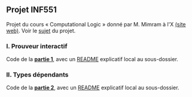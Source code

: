 ## Projet INF551

Projet du cours « Computational Logic » donné par M. Mimram à l'X [(site web)](https://www.lix.polytechnique.fr/Labo/Samuel.Mimram/teaching/INF551).
Voir le [sujet](https://www.lix.polytechnique.fr/Labo/Samuel.Mimram/teaching/INF551/TD/4.prover.html) du projet.

### I. Prouveur interactif
Code de la [**partie 1**](./prover), avec un [README](./prover/README.md) explicatif local au sous-dossier.

### II. Types dépendants
Code de la [**partie 2**](./dependent), avec un [README](./dependent/README.md) explicatif local au sous-dossier.

